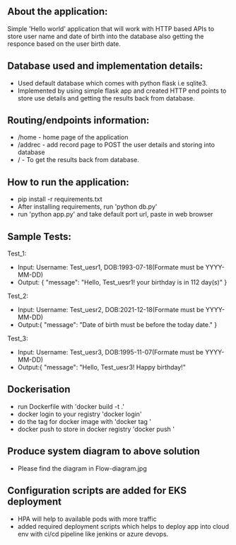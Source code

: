 ## About the application:
Simple 'Hello world' application that will work with HTTP based APIs to store user name and date of birth into the database also getting the responce based on the user birth date.

## Database used and implementation details:
- Used default database which comes with python flask i.e sqlite3.
- Implemented by using simple flask app and created HTTP end points to store use details and getting the results back from database.

## Routing/endpoints information:
- /home - home page of the application
- /addrec - add record page to POST the user details and storing into database
- /<username> - To get the results back from database.

## How to run the application:
- pip install -r requirements.txt
- After installing requirements, run 'python db.py'
- run 'python app.py' and take default port url, paste in web browser

## Sample Tests:
Test_1:
- Input: Username: Test_uesr1, DOB:1993-07-18(Formate must be YYYY-MM-DD) 
- Output: {
  "message": "Hello, Test_uesr1! your birthday is in 112 day(s)"
  }

Test_2:
- Input: Username: Test_uesr2, DOB:2021-12-18(Formate must be YYYY-MM-DD)
- Output:{
  "message": "Date of birth must be before the today date."
}

Test_3:
- Input: Username: Test_uesr3, DOB:1995-11-07(Formate must be YYYY-MM-DD)
- Output:{
  "message": "Hello, Test_uesr3! Happy birthday!"


## Dockerisation
- run Dockerfile  with 'docker build -t <sample-app> .'
- docker login to your registry 'docker login'
- do the tag for docker image with 'docker tag <sample-app> <name>'
- docker push to store in docker registry 'docker push <name>'


## Produce system diagram to above solution
- Please find the diagram in Flow-diagram.jpg 


## Configuration scripts are added for EKS deployment 
- HPA will help to available pods with more traffic
- added required deployment scripts which helps to deploy app into cloud env with ci/cd pipeline like jenkins or azure devops.
